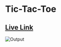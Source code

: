 # Tic-Tac-Toe
## [Live Link](https://jsticactoe.netlify.app/)
![Output](https://user-images.githubusercontent.com/91423583/236693085-1cd0b29a-906e-4a9b-9c85-0a6c41fb8509.png)
